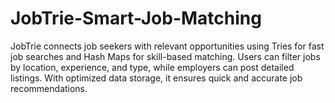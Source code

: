 # JobTrie-Smart-Job-Matching
JobTrie connects job seekers with relevant opportunities using Tries for fast job searches and Hash Maps for skill-based matching. Users can filter jobs by location, experience, and type, while employers can post detailed listings. With optimized data storage, it ensures quick and accurate job recommendations.
